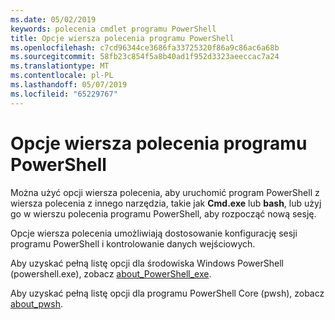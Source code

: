 ```yaml
---
ms.date: 05/02/2019
keywords: polecenia cmdlet programu PowerShell
title: Opcje wiersza polecenia programu PowerShell
ms.openlocfilehash: c7cd96344ce3686fa33725320f86a9c86ac6a68b
ms.sourcegitcommit: 58fb23c854f5a8b40ad1f952d3323aeeccac7a24
ms.translationtype: MT
ms.contentlocale: pl-PL
ms.lasthandoff: 05/07/2019
ms.locfileid: "65229767"
---
```

# <a name="powershell-command-line-options"></a>Opcje wiersza polecenia programu PowerShell

Można użyć opcji wiersza polecenia, aby uruchomić program PowerShell z wiersza polecenia z innego narzędzia, takie jak **Cmd.exe** lub **bash**, lub użyj go w wierszu polecenia programu PowerShell, aby rozpocząć nową sesję.

Opcje wiersza polecenia umożliwiają dostosowanie konfigurację sesji programu PowerShell i kontrolowanie danych wejściowych.

Aby uzyskać pełną listę opcji dla środowiska Windows PowerShell (powershell.exe), zobacz [about_PowerShell_exe](/powershell/module/Microsoft.PowerShell.Core/About/about_PowerShell_exe).

Aby uzyskać pełną listę opcji dla programu PowerShell Core (pwsh), zobacz [about_pwsh](/powershell/module/Microsoft.PowerShell.Core/About/about_pwsh).